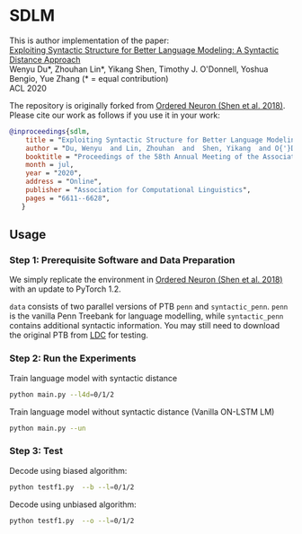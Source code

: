 # SDLM


This is author implementation of the paper:  
[Exploiting Syntactic Structure for Better Language Modeling: A Syntactic Distance Approach](https://arxiv.org/abs/2005.05864)  
Wenyu Du*, Zhouhan Lin*, Yikang Shen, Timothy J. O'Donnell, Yoshua Bengio, Yue Zhang (\* = equal contribution)  
ACL 2020 

The repository is originally forked from [Ordered Neuron (Shen et al. 2018)](https://github.com/yikangshen/Ordered-Neurons).
Please cite our work as follows if you use it in your work:
``` bibtex
@inproceedings{sdlm,
    title = "Exploiting Syntactic Structure for Better Language Modeling: A Syntactic Distance Approach",
    author = "Du, Wenyu  and Lin, Zhouhan  and  Shen, Yikang  and O{'}Donnell, Timothy J.  and  Bengio, Yoshua  and Zhang, Yue",
    booktitle = "Proceedings of the 58th Annual Meeting of the Association for Computational Linguistics",
    month = jul,
    year = "2020",
    address = "Online",
    publisher = "Association for Computational Linguistics",
    pages = "6611--6628",
   }
```

## Usage

### Step 1: Prerequisite Software and Data Preparation

We simply replicate the environment in [Ordered Neuron (Shen et al. 2018)](https://github.com/yikangshen/Ordered-Neurons) with an update to PyTorch 1.2.

`data` consists of two parallel versions of PTB `penn` and `syntactic_penn`. `penn` is the vanilla Penn Treebank for language modelling, while `syntactic_penn` contains additional syntactic information.
You may still need to download the original PTB from [LDC](https://www.ldc.upenn.edu/) for testing.

### Step 2: Run the Experiments

Train language model with syntactic distance
``` bash
python main.py --l4d=0/1/2
```

Train language model without syntactic distance (Vanilla ON-LSTM LM)
``` bash
python main.py --un
```

### Step 3: Test

Decode using biased algorithm:
``` bash
python testf1.py  --b --l=0/1/2
```

Decode using unbiased algorithm:
``` bash
python testf1.py  --o --l=0/1/2
```